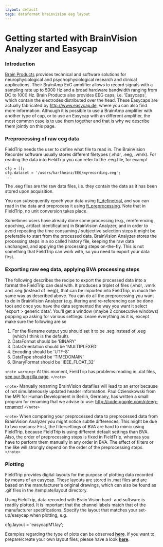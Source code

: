 ```yaml
---
layout: default
tags: dataformat brainvision eeg layout
---
```


# Getting started with BrainVision Analyzer and Easycap

### Introduction

[Brain Products](http://www.brainproducts.com) provides technical and software solutions for neurophysiological and psychophysiological research and clinical applications. Their BrainAmp ExG amplifier allows to record signals with a sampling rate up to 5000 Hz and a broad hardware bandwidth ranging from DC to 1000 Hz. Brain Products also provides EEG caps, i.e. 'Easycaps', which contain the electrodes distributed over the head. These Easycaps are actually fabricated by http://www.easycap.de, where you can also find more information. Although it is possible to use a BrainAmp amplifier with another type of cap, or to use an Easycap with an different amplifier, the most common case is to use them together and that is why we describe them jointly on this page.

### Preprocessing of raw eeg data

FieldTrip needs the user to define what file to read in. The BrainVision Recorder software usually stores different filetypes (.vhdr, .eeg, .vmrk). For reading the data into FieldTrip you can refer to the .eeg file, for exampl

    cfg = [];
    cfg.dataset = '/users/karlheinz/EEG/myrecording.eeg';
    ...

The .eeg files are the raw data files, i.e. they contain the data as it has been stored upon acquisition. 

You can subsequently epoch your data using [ft_definetrial](/reference/ft_definetrial), and you can read in the data and preprocess it using [ft_preprocessing](/reference/ft_preprocessing). Note that in FieldTrip, no unit conversion takes place.

Sometimes users have already done some processing (e.g., rereferencing, epoching, artifact identification) in BrainVision Analyzer, and in order to avoid repeating the time consuming / subjective selection steps it might be preferable to start from the processed data. BrainVision Analyzer stores the processing steps in a so called history file, keeping the raw data unchanged, and applying the processing steps on-the-fly. This is not something that FieldTrip can work with, so you need to export your data first.

### Exporting raw eeg data, applying BVA processing steps

The following describes the recipe to export the processed data into a format the FieldTrip can deal with. It produces a triplet of files (.vhdr, .vmrk and .seg (instead of .eeg)), that can be imported into FieldTrip, in much the same way as described above. 
You can do all the preprocessing you want to do in BrainVision Analyzer (e.g. iltering and re-referencing can be done too) and once you have the data segmented the way you want it select 'export > generic data'.  You'll get a window (maybe 2 consecutive windows) popping up asking for various settings.  Leave everything as it is, except make sure the following are se

 1.  For the filename output you should set it to be .seg instead of .eeg (which I think is the default).
 2.  DataFormat should be 'BINARY'
 3.  DataOrientation should be 'MULTIPLEXED'
 4.  Encoding should be 'UTF-8'
 5.  DataType should be 'TIMEDOMAIN'
 6.  BinaryFormat should be 'IEEE_FLOAT_32'

`<note warning>`
 At this moment, FieldTrip has problems reading in .dat files, [see our Bugzilla page](http://bugzilla.fieldtriptoolbox.org/show_bug.cgi?id=1567).
`</note>`

`<note>`
Manually renaming BrainVision datafiles will lead to an error because of not simulatenously updated header information. Paul Czienskowski from the MPI for Human Development in Berlin, Germany, has written a small program for renaming that we advise to use:  http://code.google.com/p/eeg-renamer/
`</note>`

`<note>`
When comparing your preprocessed data to preprocessed data from BrainVision Analyzer you might notice subtle differences. This might be due to two reasons: First, the filtersettings of BVA are hard to mimic using FieldTrip, because FieldTrip is using different default settings than BVA. Also, the order of preprocessing steps is fixed in FieldTrip, whereas you have to perform them manually in any order in BVA. The effect of filters or the like will strongly depend on the order of the preprocessing steps.
`</note>`
 
### Plotting

FieldTrip provides digital layouts for the purpose of plotting data recorded by means of an easycap. These layouts are stored in .mat files and are based on the manufacturer's original drawings, which can also be found as .gif files in the /template/layout directory.

Using FieldTrip, data recorded with Brain Vision hard- and software is readily plotted. It is important that the channel labels match that of the manufacturer specifications. Specify the layout that matches your set-up/easycap when plotting, e.g.

   cfg.layout = 'easycapM1.lay';

Examples regarding the type of plots can be observed **[here](/tutorial/plotting)**. If you want to prepare/create your own layout files, please have a look **[here](/tutorial/layout)**. 

